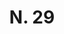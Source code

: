 ---
title: "N. 29"
plant-name: "N. 29"
plant-number: "029"
plant-xml: "/assets/xml/plant029.xml"
plant-img1: "/assets/img/plant029_verso.jpg"
plant-img2: "/assets/img/plant029.jpg"
plant-title: "N. 29"
plant-taxon-link: ""
plant-taxon-link: ""
layout: single-xml
---